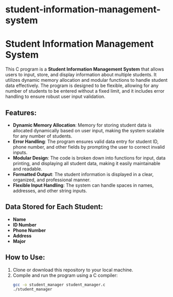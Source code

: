 # student-information-management-system


# Student Information Management System

This C program is a **Student Information Management System** that allows users to input, store, and display information about multiple students. It utilizes dynamic memory allocation and modular functions to handle student data effectively. The program is designed to be flexible, allowing for any number of students to be entered without a fixed limit, and it includes error handling to ensure robust user input validation.

## Features:
- **Dynamic Memory Allocation**: Memory for storing student data is allocated dynamically based on user input, making the system scalable for any number of students.
- **Error Handling**: The program ensures valid data entry for student ID, phone number, and other fields by prompting the user to correct invalid inputs.
- **Modular Design**: The code is broken down into functions for input, data printing, and displaying all student data, making it easily maintainable and readable.
- **Formatted Output**: The student information is displayed in a clear, organized, and professional manner.
- **Flexible Input Handling**: The system can handle spaces in names, addresses, and other string inputs.

## Data Stored for Each Student:
- **Name**
- **ID Number**
- **Phone Number**
- **Address**
- **Major**

## How to Use:
1. Clone or download this repository to your local machine.
2. Compile and run the program using a C compiler:
   ```bash
   gcc -o student_manager student_manager.c
   ./student_manager
